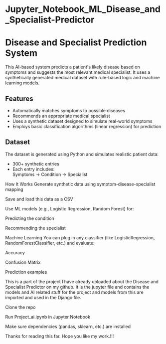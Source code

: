# Jupyter_Notebook_ML_Disease_and_Specialist-Predictor

# Disease and Specialist Prediction System

This AI-based system predicts a patient's likely disease based on symptoms and suggests the most relevant medical specialist. It uses a synthetically generated medical dataset with rule-based logic and machine learning models.



##  Features

- Automatically matches symptoms to possible diseases
- Recommends an appropriate medical specialist
- Uses a synthetic dataset designed to simulate real-world symptoms
- Employs basic classification algorithms (linear regression) for prediction


## Dataset

The dataset is generated using Python and simulates realistic patient data:
- 300+ synthetic entries
- Each entry includes:  
  Symptoms → Condition → Specialist

How It Works
Generate synthetic data using symptom-disease-specialist mapping

Save and load this data as a CSV

Use ML models (e.g., Logistic Regression, Random Forest) for:

Predicting the condition

Recommending the specialist

Machine Learning
You can plug in any classifier (like LogisticRegression, RandomForestClassifier, etc.) and evaluate:

Accuracy

Confusion Matrix

Prediction examples

This is a part of the project I have already uploaded about the Disease and Specialist Predictor on my github. It is the jupyter file and contains the models and AI related stuff for the project and models from this are imported and used in the Django file.

Clone the repo

Run Project_ai.ipynb in Jupyter Notebook

Make sure dependencies (pandas, sklearn, etc.) are installed

Thanks for reading this far. Hope you like my work.!!!
